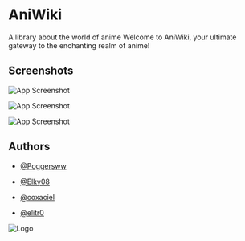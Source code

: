 # AniWiki
A library about the world of anime
Welcome to AniWiki, your ultimate gateway to the enchanting realm of anime! 

## Screenshots

![App Screenshot](https://i.ibb.co/0MJMkMF/Opera-Snapshot-2024-01-13-215750-127-0-0-1.png)

![App Screenshot](https://i.ibb.co/dmj1nG9/68747470733a2f2f692e6962622e636f2f52306679366e6b2f4f706572612d536e617073686f742d323032342d30312d3135.png)

![App Screenshot](https://i.ibb.co/QC6HpNP/mobile-2-1.png)

## Authors

- [@Poggersww](https://www.github.com/poggersww)

- [@Elky08](https://github.com/Elky08)

- [@coxaciel](https://github.com/Blanketthemcmodder)

- [@elitr0](https://github.com/elitr0)

![Logo](https://i.ibb.co/6wps6Gz/Ani-Wiki-Logo.png)
